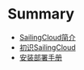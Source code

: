 # Summary

* [SailingCloud简介](README.md)
* [初识SailingCloud](chapter1.md)
* [安装部署手册](content/an_zhuang_bu_shu_shou_ce.md)

